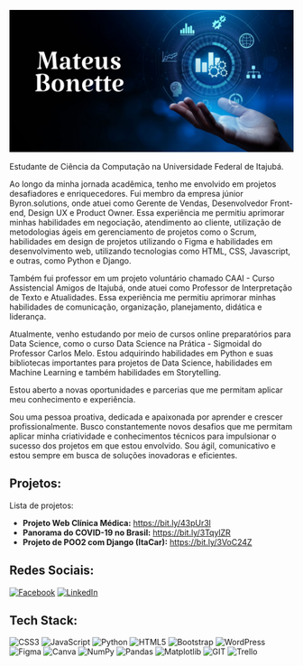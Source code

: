 <p align="center">
  <img src="capa_github.png" >
</p>

Estudante de Ciência da Computação na Universidade Federal de Itajubá.

Ao longo da minha jornada acadêmica, tenho me envolvido em projetos desafiadores e enriquecedores. Fui membro da empresa júnior Byron.solutions, onde atuei como Gerente de Vendas, Desenvolvedor Front-end, Design UX e Product Owner. Essa experiência me permitiu aprimorar minhas habilidades em negociação, atendimento ao cliente, utilização de metodologias ágeis em gerenciamento de projetos como o Scrum, habilidades em design de projetos utilizando o Figma e habilidades em desenvolvimento web, utilizando tecnologias como HTML, CSS, Javascript, e outras, como Python e Django.

Também fui professor em um projeto voluntário chamado CAAI - Curso Assistencial Amigos de Itajubá, onde atuei como Professor de Interpretação de Texto e Atualidades. Essa experiência me permitiu aprimorar minhas habilidades de comunicação, organização, planejamento, didática e liderança.

Atualmente, venho estudando por meio de cursos online preparatórios para Data Science, como o curso Data Science na Prática - Sigmoidal do Professor Carlos Melo. Estou adquirindo habilidades em Python e suas bibliotecas importantes para projetos de Data Science, habilidades em Machine Learning e também habilidades em Storytelling.

Estou aberto a novas oportunidades e parcerias que me permitam aplicar meu conhecimento e experiência.

Sou uma pessoa proativa, dedicada e apaixonada por aprender e crescer profissionalmente. Busco constantemente novos desafios que me permitam aplicar minha criatividade e conhecimentos técnicos para impulsionar o sucesso dos projetos em que estou envolvido. Sou ágil, comunicativo e estou sempre em busca de soluções inovadoras e eficientes.

## Projetos:
Lista de projetos:
* **Projeto Web Clínica Médica:** https://bit.ly/43pUr3l 
* **Panorama do COVID-19 no Brasil:** https://bit.ly/3TqylZR
* **Projeto de POO2 com Django (ItaCar):** https://bit.ly/3VoC24Z

## Redes Sociais:
[![Facebook](https://img.shields.io/badge/Facebook-%231877F2.svg?logo=Facebook&logoColor=white)](https://facebook.com/https://www.facebook.com/mateus.bonette.7/) [![LinkedIn](https://img.shields.io/badge/LinkedIn-%230077B5.svg?logo=linkedin&logoColor=white)](https://linkedin.com/in/https://www.linkedin.com/in/mateus-bonette/) 

## Tech Stack:
![CSS3](https://img.shields.io/badge/css3-%231572B6.svg?style=for-the-badge&logo=css3&logoColor=white) ![JavaScript](https://img.shields.io/badge/javascript-%23323330.svg?style=for-the-badge&logo=javascript&logoColor=%23F7DF1E) ![Python](https://img.shields.io/badge/python-3670A0?style=for-the-badge&logo=python&logoColor=ffdd54) ![HTML5](https://img.shields.io/badge/html5-%23E34F26.svg?style=for-the-badge&logo=html5&logoColor=white) ![Bootstrap](https://img.shields.io/badge/bootstrap-%238511FA.svg?style=for-the-badge&logo=bootstrap&logoColor=white) ![WordPress](https://img.shields.io/badge/WordPress-%23117AC9.svg?style=for-the-badge&logo=WordPress&logoColor=white) ![Figma](https://img.shields.io/badge/figma-%23F24E1E.svg?style=for-the-badge&logo=figma&logoColor=white) ![Canva](https://img.shields.io/badge/Canva-%2300C4CC.svg?style=for-the-badge&logo=Canva&logoColor=white) ![NumPy](https://img.shields.io/badge/numpy-%23013243.svg?style=for-the-badge&logo=numpy&logoColor=white) ![Pandas](https://img.shields.io/badge/pandas-%23150458.svg?style=for-the-badge&logo=pandas&logoColor=white) ![Matplotlib](https://img.shields.io/badge/Matplotlib-%23ffffff.svg?style=for-the-badge&logo=Matplotlib&logoColor=black) ![GIT](https://img.shields.io/badge/Git-fc6d26?style=for-the-badge&logo=git&logoColor=white) ![Trello](https://img.shields.io/badge/Trello-%23026AA7.svg?style=for-the-badge&logo=Trello&logoColor=white)

